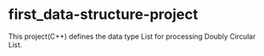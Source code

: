 # first_data-structure-project
This project(C++) defines the data type List for processing Doubly Circular List.
    
